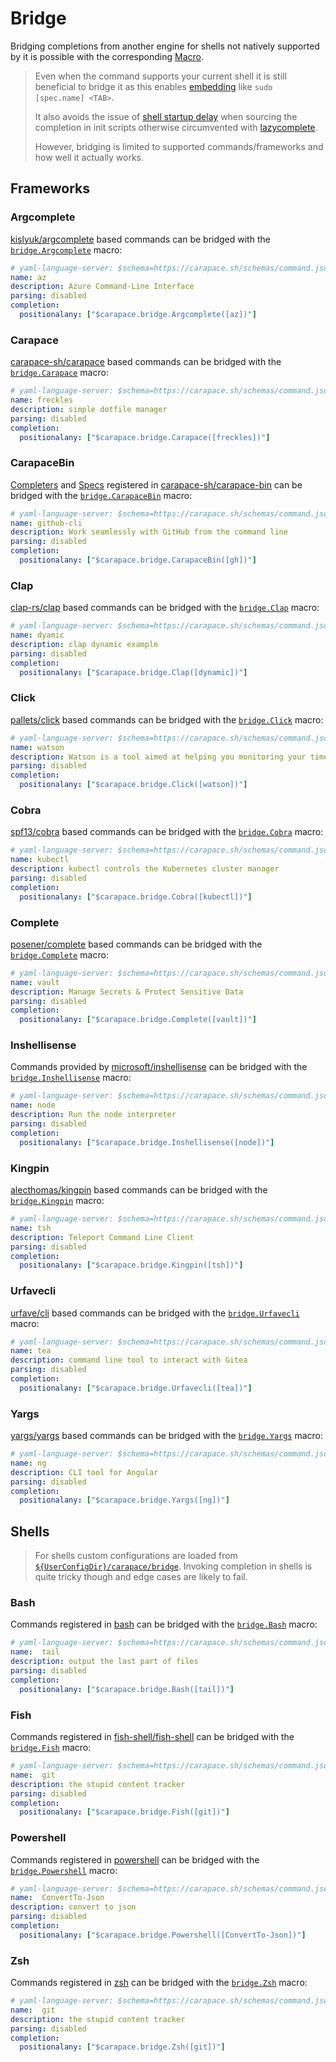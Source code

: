 # Bridge

Bridging completions from another engine for shells not natively supported by it is possible with the corresponding [Macro](./macros.md).

> Even when the command supports your current shell it is still beneficial to bridge it as this enables [embedding](./embed.md) like `sudo [spec.name] <TAB>`.
>
> It also avoids the issue of [shell startup delay] when sourcing the completion in init scripts otherwise circumvented with [lazycomplete].
>
> However, bridging is limited to supported commands/frameworks and how well it actually works.


## Frameworks

### Argcomplete

[kislyuk/argcomplete] based commands can be bridged with the [`bridge.Argcomplete`] macro:

```yaml
# yaml-language-server: $schema=https://carapace.sh/schemas/command.json
name: az
description: Azure Command-Line Interface
parsing: disabled
completion:
  positionalany: ["$carapace.bridge.Argcomplete([az])"]
```

### Carapace

[carapace-sh/carapace] based commands can be bridged with the [`bridge.Carapace`] macro:

```yaml
# yaml-language-server: $schema=https://carapace.sh/schemas/command.json
name: freckles
description: simple dotfile manager
parsing: disabled
completion:
  positionalany: ["$carapace.bridge.Carapace([freckles])"]
```

### CarapaceBin

[Completers](../completers.md) and [Specs](../spec.md) registered in [carapace-sh/carapace-bin] can be bridged with the [`bridge.CarapaceBin`] macro:

```yaml
# yaml-language-server: $schema=https://carapace.sh/schemas/command.json
name: github-cli
description: Work seamlessly with GitHub from the command line
parsing: disabled
completion:
  positionalany: ["$carapace.bridge.CarapaceBin([gh])"]
```

### Clap

[clap-rs/clap] based commands can be bridged with the [`bridge.Clap`] macro:

```yaml
# yaml-language-server: $schema=https://carapace.sh/schemas/command.json
name: dyamic
description: clap dynamic example
parsing: disabled
completion:
  positionalany: ["$carapace.bridge.Clap([dynamic])"]
```

### Click

[pallets/click] based commands can be bridged with the [`bridge.Click`] macro:

```yaml
# yaml-language-server: $schema=https://carapace.sh/schemas/command.json
name: watson
description: Watson is a tool aimed at helping you monitoring your time
parsing: disabled
completion:
  positionalany: ["$carapace.bridge.Click([watson])"]
```

### Cobra

[spf13/cobra] based commands can be bridged with the [`bridge.Cobra`] macro:

```yaml
# yaml-language-server: $schema=https://carapace.sh/schemas/command.json
name: kubectl
description: kubectl controls the Kubernetes cluster manager
parsing: disabled
completion:
  positionalany: ["$carapace.bridge.Cobra([kubectl])"]
```

### Complete
[posener/complete] based commands can be bridged with the [`bridge.Complete`] macro:

```yaml
# yaml-language-server: $schema=https://carapace.sh/schemas/command.json
name: vault
description: Manage Secrets & Protect Sensitive Data
parsing: disabled
completion:
  positionalany: ["$carapace.bridge.Complete([vault])"]
```

### Inshellisense
Commands provided by [microsoft/inshellisense] can be bridged with the [`bridge.Inshellisense`] macro:

```yaml
# yaml-language-server: $schema=https://carapace.sh/schemas/command.json
name: node
description: Run the node interpreter
parsing: disabled
completion:
  positionalany: ["$carapace.bridge.Inshellisense([node])"]
```

### Kingpin

[alecthomas/kingpin] based commands can be bridged with the [`bridge.Kingpin`] macro:

```yaml
# yaml-language-server: $schema=https://carapace.sh/schemas/command.json
name: tsh
description: Teleport Command Line Client
parsing: disabled
completion:
  positionalany: ["$carapace.bridge.Kingpin([tsh])"]
```

### Urfavecli

[urfave/cli] based commands can be bridged with the [`bridge.Urfavecli`] macro:

```yaml
# yaml-language-server: $schema=https://carapace.sh/schemas/command.json
name: tea
description: command line tool to interact with Gitea
parsing: disabled
completion:
  positionalany: ["$carapace.bridge.Urfavecli([tea])"]
```

### Yargs
[yargs/yargs] based commands can be bridged with the [`bridge.Yargs`] macro:

```yaml
# yaml-language-server: $schema=https://carapace.sh/schemas/command.json
name: ng
description: CLI tool for Angular
parsing: disabled
completion:
  positionalany: ["$carapace.bridge.Yargs([ng])"]
```

## Shells

> For shells custom configurations are loaded from [`${UserConfigDir}/carapace/bridge`].
> Invoking completion in shells is quite tricky though and edge cases are likely to fail.

### Bash

Commands registered in [bash] can be bridged with the [`bridge.Bash`] macro:

```yaml
# yaml-language-server: $schema=https://carapace.sh/schemas/command.json
name:  tail
description: output the last part of files
parsing: disabled
completion:
  positionalany: ["$carapace.bridge.Bash([tail])"]
```

### Fish

Commands registered in [fish-shell/fish-shell] can be bridged with the [`bridge.Fish`] macro:

```yaml
# yaml-language-server: $schema=https://carapace.sh/schemas/command.json
name:  git
description: the stupid content tracker
parsing: disabled
completion:
  positionalany: ["$carapace.bridge.Fish([git])"]
```

### Powershell

Commands registered in [powershell] can be bridged with the [`bridge.Powershell`] macro:

```yaml
# yaml-language-server: $schema=https://carapace.sh/schemas/command.json
name:  ConvertTo-Json
description: convert to json
parsing: disabled
completion:
  positionalany: ["$carapace.bridge.Powershell([ConvertTo-Json])"]
```

### Zsh

Commands registered in [zsh] can be bridged with the [`bridge.Zsh`] macro:

```yaml
# yaml-language-server: $schema=https://carapace.sh/schemas/command.json
name:  git
description: the stupid content tracker
parsing: disabled
completion:
  positionalany: ["$carapace.bridge.Zsh([git])"]
```

[lazycomplete]:https://github.com/rsteube/lazycomplete
[shell startup delay]:https://jzelinskie.com/posts/dont-recommend-sourcing-shell-completion/

[bash]:https://www.gnu.org/software/bash/
[`bridge.Bash`]:https://pkg.go.dev/github.com/carapace-sh/carapace-bridge/pkg/actions/bridge#ActionBash

[kislyuk/argcomplete]:https://github.com/kislyuk/argcomplete
[`bridge.Argcomplete`]:https://pkg.go.dev/github.com/carapace-sh/carapace-bridge/pkg/actions/bridge#ActionArgcomplete

[carapace-sh/carapace]:https://github.com/carapace-sh/carapace
[`bridge.Carapace`]:https://pkg.go.dev/github.com/carapace-sh/carapace-bridge/pkg/actions/bridge#ActionCarapace

[carapace-sh/carapace-bin]:https://github.com/carapace-sh/carapace-bin
[`bridge.CarapaceBin`]:https://pkg.go.dev/github.com/carapace-sh/carapace-bridge/pkg/actions/bridge#ActionCarapaceBin

[clap-rs/clap]:https://github.com/clap-rs/clap
[`bridge.Clap`]:https://pkg.go.dev/github.com/carapace-sh/carapace-bridge/pkg/actions/bridge#ActionClap

[pallets/click]:https://github.com/pallets/click
[`bridge.Click`]:https://pkg.go.dev/github.com/carapace-sh/carapace-bridge/pkg/actions/bridge#ActionClick

[spf13/cobra]:https://github.com/spf13/cobra
[`bridge.Cobra`]:https://pkg.go.dev/github.com/carapace-sh/carapace-bridge/pkg/actions/bridge#ActionCobra

[posener/complete]:https://github.com/posener/complete
[`bridge.Complete`]:https://pkg.go.dev/github.com/carapace-sh/carapace-bridge/pkg/actions/bridge#ActionComplete

[microsoft/inshellisense]:https://github.com/microsoft/inshellisense
[`bridge.Inshellisense`]:https://pkg.go.dev/github.com/carapace-sh/carapace-bridge/pkg/actions/bridge#ActionInshellisense

[alecthomas/kingpin]:https://github.com/alecthomas/kingpin
[`bridge.Kingpin`]:https://pkg.go.dev/github.com/carapace-sh/carapace-bridge/pkg/actions/bridge#ActionKingpin

[powershell]:https://microsoft.com/powershell
[`bridge.Powershell`]:https://pkg.go.dev/github.com/carapace-sh/carapace-bridge/pkg/actions/bridge#ActionPowershell

[fish-shell/fish-shell]:https://github.com/fish-shell/fish-shell
[`bridge.Fish`]:https://pkg.go.dev/github.com/carapace-sh/carapace-bridge/pkg/actions/bridge#ActionFish

[urfave/cli]:https://github.com/urfave/cli
[`bridge.Urfavecli`]:https://pkg.go.dev/github.com/carapace-sh/carapace-bridge/pkg/actions/bridge#ActionUrfavecli

[yargs/yargs]:https://github.com/yargs/yargs
[`bridge.Yargs`]:https://pkg.go.dev/github.com/carapace-sh/carapace-bridge/pkg/actions/bridge#ActionYargs

[zsh]:https://www.zsh.org/
[`bridge.Zsh`]:https://pkg.go.dev/github.com/carapace-sh/carapace-bridge/pkg/actions/bridge#ActionZsh

[`${UserConfigDir}/carapace/bridge`]:https://pkg.go.dev/os#UserConfigDir
